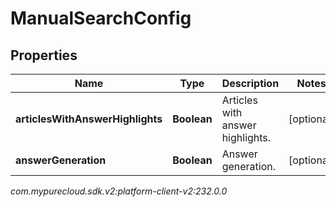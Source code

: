 # ManualSearchConfig


## Properties

| Name | Type | Description | Notes |
| ------------ | ------------- | ------------- | ------------- |
| **articlesWithAnswerHighlights** | **Boolean** | Articles with answer highlights. |  [optional] |
| **answerGeneration** | **Boolean** | Answer generation. |  [optional] |




_com.mypurecloud.sdk.v2:platform-client-v2:232.0.0_
